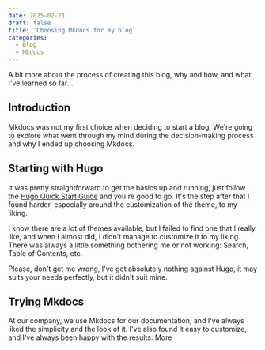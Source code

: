 ```yaml
---
date: 2025-02-21
draft: false
title: 'Choosing Mkdocs for my blog'
categories:
  - Blog
  - Mkdocs
---
```


A bit more about the process of creating this blog, why and how, and what I've learned so far...
<!-- more -->

## Introduction

Mkdocs was not my first choice when deciding to start a blog. We're going to explore what went through my mind during the decision-making process and why I ended up choosing Mkdocs.

## Starting with Hugo

It was pretty straightforward to get the basics up and running, just follow the [Hugo Quick Start Guide](https://gohugo.io/getting-started/quick-start/) and you're good to go. It's the step after that I found harder, especially around the customization of the theme, to my liking.

I know there are a lot of themes available, but I failed to find one that I really like, and when I almost did, I didn't manage to customize it to my liking. There was always a little something bothering me or not working: Search, Table of Contents, etc.

Please, don't get me wrong, I've got absolutely nothing against Hugo, it may suits your needs perfectly, but it didn't suit mine.

## Trying Mkdocs

At our company, we use Mkdocs for our documentation, and I've always liked the simplicity and the look of it. I've also found it easy to customize, and I've always been happy with the results.
More